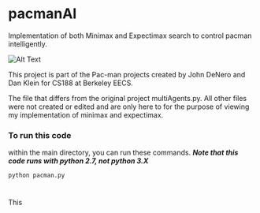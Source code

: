 # pacmanAI
Implementation of both Minimax and Expectimax search to control pacman intelligently. 

![Alt Text](http://ai.berkeley.edu/images/pacman_game.gif)

This project is part of the Pac-man projects created by John DeNero and Dan Klein for CS188 at Berkeley EECS.

The file that differs from the original project multiAgents.py. All other files were not created or edited and are only here to for the purpose of viewing my implementation of minimax and expectimax. 

### To run this code
within the main directory, you can run these commands. 
***Note that this code runs with python 2.7, not python 3.X***

`python pacman.py` 

#   

This 



